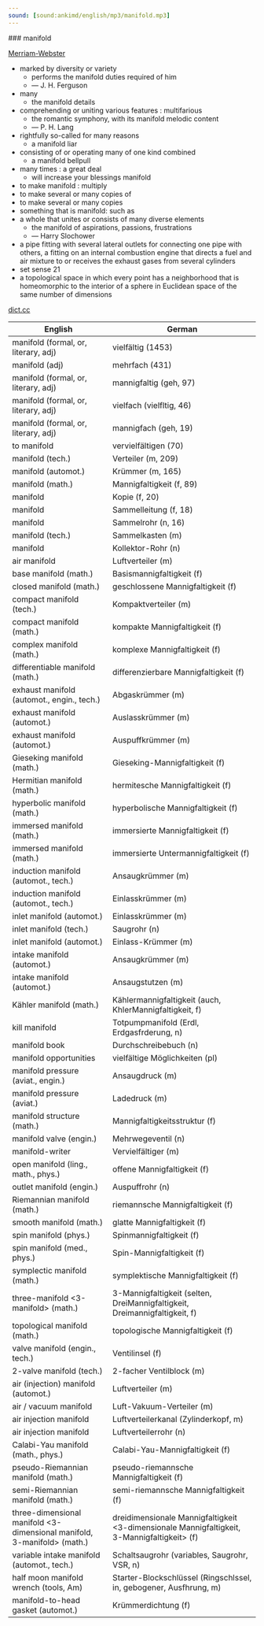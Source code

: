```yaml
---
sound: [sound:ankimd/english/mp3/manifold.mp3]
---
```


\### manifold

[Merriam-Webster](https://www.merriam-webster.com/dictionary/manifold)

- marked by diversity or variety
    - performs the manifold duties required of him
    - — J. H. Ferguson
- many
    - the manifold details
- comprehending or uniting various features : multifarious
    - the romantic symphony, with its manifold melodic content
    - — P. H. Lang
- rightfully so-called for many reasons
    - a manifold liar
- consisting of or operating many of one kind combined
    - a manifold bellpull
- many times : a great deal
    - will increase your blessings manifold
- to make manifold : multiply
- to make several or many copies of
- to make several or many copies
- something that is manifold: such as
- a whole that unites or consists of many diverse elements
    - the manifold of aspirations, passions, frustrations
    - — Harry Slochower
- a pipe fitting with several lateral outlets for connecting one pipe with others, a fitting on an internal combustion engine that directs a fuel and air mixture to or receives the exhaust gases from several cylinders
- set sense 21
- a topological space in which every point has a neighborhood that is homeomorphic to the interior of a sphere in Euclidean space of the same number of dimensions

[dict.cc](https://www.dict.cc/manifold)

| English        | German       |
| -------------- | ------------ |
| manifold (formal, or, literary, adj) | vielfältig (1453) |
| manifold (adj) | mehrfach (431) |
| manifold (formal, or, literary, adj) | mannigfaltig (geh, 97) |
| manifold (formal, or, literary, adj) | vielfach (vielfltig, 46) |
| manifold (formal, or, literary, adj) | mannigfach (geh, 19) |
| to manifold | vervielfältigen (70) |
| manifold (tech.) | Verteiler (m, 209) |
| manifold (automot.) | Krümmer (m, 165) |
| manifold (math.) | Mannigfaltigkeit (f, 89) |
| manifold | Kopie (f, 20) |
| manifold | Sammelleitung (f, 18) |
| manifold | Sammelrohr (n, 16) |
| manifold (tech.) | Sammelkasten (m) |
| manifold | Kollektor-Rohr (n) |
| air manifold | Luftverteiler (m) |
| base manifold (math.) | Basismannigfaltigkeit (f) |
| closed manifold (math.) | geschlossene Mannigfaltigkeit (f) |
| compact manifold (tech.) | Kompaktverteiler (m) |
| compact manifold (math.) | kompakte Mannigfaltigkeit (f) |
| complex manifold (math.) | komplexe Mannigfaltigkeit (f) |
| differentiable manifold (math.) | differenzierbare Mannigfaltigkeit (f) |
| exhaust manifold (automot., engin., tech.) | Abgaskrümmer (m) |
| exhaust manifold (automot.) | Auslasskrümmer (m) |
| exhaust manifold (automot.) | Auspuffkrümmer (m) |
| Gieseking manifold (math.) | Gieseking-Mannigfaltigkeit (f) |
| Hermitian manifold (math.) | hermitesche Mannigfaltigkeit (f) |
| hyperbolic manifold (math.) | hyperbolische Mannigfaltigkeit (f) |
| immersed manifold (math.) | immersierte Mannigfaltigkeit (f) |
| immersed manifold (math.) | immersierte Untermannigfaltigkeit (f) |
| induction manifold (automot., tech.) | Ansaugkrümmer (m) |
| induction manifold (automot., tech.) | Einlasskrümmer (m) |
| inlet manifold (automot.) | Einlasskrümmer (m) |
| inlet manifold (tech.) | Saugrohr (n) |
| inlet manifold (automot.) | Einlass-Krümmer (m) |
| intake manifold (automot.) | Ansaugkrümmer (m) |
| intake manifold (automot.) | Ansaugstutzen (m) |
| Kähler manifold (math.) | Kählermannigfaltigkeit (auch, KhlerMannigfaltigkeit, f) |
| kill manifold | Totpumpmanifold (Erdl, Erdgasfrderung, n) |
| manifold book | Durchschreibebuch (n) |
| manifold opportunities | vielfältige Möglichkeiten (pl) |
| manifold pressure (aviat., engin.) | Ansaugdruck (m) |
| manifold pressure (aviat.) | Ladedruck (m) |
| manifold structure (math.) | Mannigfaltigkeitsstruktur (f) |
| manifold valve (engin.) | Mehrwegeventil (n) |
| manifold-writer | Vervielfältiger (m) |
| open manifold (ling., math., phys.) | offene Mannigfaltigkeit (f) |
| outlet manifold (engin.) | Auspuffrohr (n) |
| Riemannian manifold (math.) | riemannsche Mannigfaltigkeit (f) |
| smooth manifold (math.) | glatte Mannigfaltigkeit (f) |
| spin manifold (phys.) | Spinmannigfaltigkeit (f) |
| spin manifold (med., phys.) | Spin-Mannigfaltigkeit (f) |
| symplectic manifold (math.) | symplektische Mannigfaltigkeit (f) |
| three-manifold <3-manifold> (math.) | 3-Mannigfaltigkeit (selten, DreiMannigfaltigkeit, Dreimannigfaltigkeit, f) |
| topological manifold (math.) | topologische Mannigfaltigkeit (f) |
| valve manifold (engin., tech.) | Ventilinsel (f) |
| 2-valve manifold (tech.) | 2-facher Ventilblock (m) |
| air (injection) manifold (automot.) | Luftverteiler (m) |
| air / vacuum manifold | Luft-Vakuum-Verteiler (m) |
| air injection manifold | Luftverteilerkanal (Zylinderkopf, m) |
| air injection manifold | Luftverteilerrohr (n) |
| Calabi-Yau manifold (math., phys.) | Calabi-Yau-Mannigfaltigkeit (f) |
| pseudo-Riemannian manifold (math.) | pseudo-riemannsche Mannigfaltigkeit (f) |
| semi-Riemannian manifold (math.) | semi-riemannsche Mannigfaltigkeit (f) |
| three-dimensional manifold <3-dimensional manifold, 3-manifold> (math.) | dreidimensionale Mannigfaltigkeit <3-dimensionale Mannigfaltigkeit, 3-Mannigfaltigkeit> (f) |
| variable intake manifold <VIM> (automot., tech.) | Schaltsaugrohr (variables, Saugrohr, VSR, n) |
| half moon manifold wrench (tools, Am) | Starter-Blockschlüssel (Ringschlssel, in, gebogener, Ausfhrung, m) |
| manifold-to-head gasket (automot.) | Krümmerdichtung (f) |
